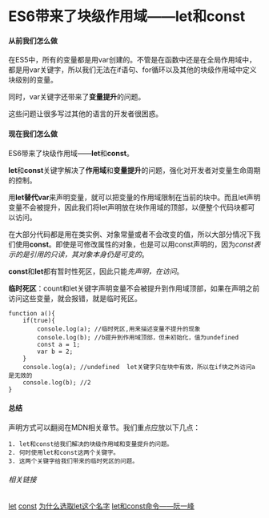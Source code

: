 # ES6带来了块级作用域——let和const

#### 从前我们怎么做

在ES5中，所有的变量都是用var创建的。不管是在函数中还是在全局作用域中，都是用var关键字，所以我们无法在if语句、for循环以及其他的块级作用域中定义块级别的变量。

同时，var关键字还带来了**变量提升**的问题。

这些问题让很多写过其他的语言的开发者很困惑。

#### 现在我们怎么做

ES6带来了块级作用域——**let**和**const**。

**let**和**const**关键字解决了**作用域**和**变量提升**的问题，强化对开发者对变量生命周期的控制。

用**let替代var**来声明变量，就可以把变量的作用域限制在当前的块中。而且let声明变量不会被提升，因此我们将let声明放在块作用域的顶部，以便整个代码块都可以访问。

在大部分代码都是用在类实例、对象常量或者不会改变的值，所以大部分情况下我们使用**const**。即使是可修改属性的对象，也是可以用const声明的，因为*const表示的是引用的只读，其对象本身仍是可变的*。

**const**和**let**都有暂时性死区，因此只能*先声明，在访问*。

**临时死区**：count和let关键字声明变量不会被提升到作用域顶部，如果在声明之前访问这些变量，就会报错，就是临时死区。

```
function a(){
    if(true){
        console.log(a); //临时死区,用来描述变量不提升的现象
        console.log(b); //b提升到作用域顶部，但未初始化，值为undefined
        const a = 1;
        var b = 2;
    }
    console.log(a); //undefined  let关键字只在块中有效，所以在if块之外访问a是无效的
    console.log(b); //2  
}
```

#### 总结

声明方式可以翻阅在MDN相关章节。我们重点应放以下几点：

    1. let和const给我们解决的块级作用域和变量提升的问题。
    2. 何时使用let和const这两个关键字。
    3. 这两个关键字给我们带来的临时死区的问题。

###### 相关链接

[let](https://developer.mozilla.org/zh-CN/docs/Web/JavaScript/Reference/Statements/let)
[const](https://developer.mozilla.org/zh-CN/docs/Web/JavaScript/Reference/Statements/const)
[为什么选取let这个名字](https://stackoverflow.com/questions/37916940/why-was-the-name-let-chosen-for-block-scoped-variable-declarations-in-javascri)
[let和const命令——阮一峰](http://es6.ruanyifeng.com/#docs/let)




